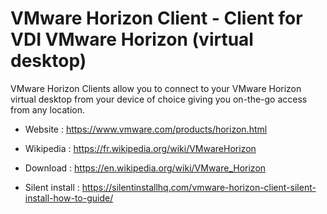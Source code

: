 # VMware Horizon Client - Client for VDI VMware Horizon (virtual desktop)

VMware Horizon Clients allow you to connect to your VMware Horizon
virtual desktop from your device of choice giving you on-the-go access
from any location.

* Website : https://www.vmware.com/products/horizon.html
* Wikipedia : https://fr.wikipedia.org/wiki/VMwareHorizon

* Download : https://en.wikipedia.org/wiki/VMware_Horizon
* Silent install : https://silentinstallhq.com/vmware-horizon-client-silent-install-how-to-guide/
